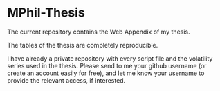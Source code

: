 # MPhil-Thesis
The current repository contains the Web Appendix of my thesis.

The tables of the thesis are completely reproducible.

I have already a private repository with every script file and the volatility series used in the thesis. 
Please send to me your github username (or create an account easily for free), and let me know your username to provide the relevant access, if interested.
